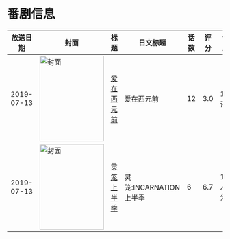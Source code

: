 # 番剧信息

|放送日期|封面|标题|日文标题|话数|评分|评分人数|
|---|---|---|---|---|---|---|
|2019-07-13|<img src="//lain.bgm.tv/pic/cover/c/05/ae/225880_FjEbz.jpg" alt="封面" style="width:150px;height:200px;object-fit:cover;">|[爱在西元前](https://bangumi.tv/subject/225880)|爱在西元前|12|3.0|13人评分|
|2019-07-13|<img src="//lain.bgm.tv/pic/cover/c/5c/c8/269537_jRyHs.jpg" alt="封面" style="width:150px;height:200px;object-fit:cover;">|[灵笼 上半季](https://bangumi.tv/subject/269537)|灵笼:INCARNATION 上半季|6|6.7|1736人评分|

